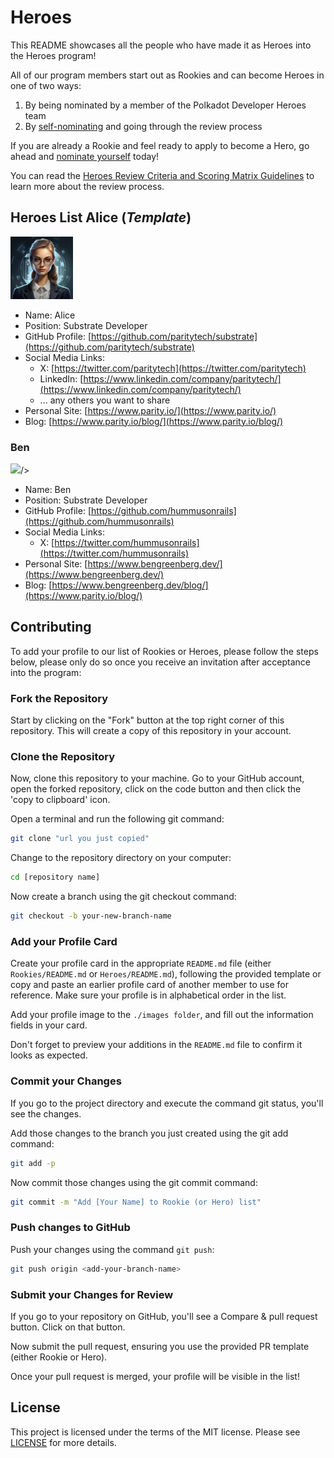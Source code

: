 # Heroes

This README showcases all the people who have made it as Heroes into the Heroes program!

All of our program members start out as Rookies and can become Heroes in one of two ways:

1) By being nominated by a member of the Polkadot Developer Heroes team
2) By [self-nominating](https://github.com/Polkadot-Heroes/Members/issues/new/choose) and going through the review process

If you are already a Rookie and feel ready to apply to become a Hero, go ahead and [nominate yourself](https://github.com/Polkadot-Heroes/Members/issues/new/choose) today!

You can read the [Heroes Review Criteria and Scoring Matrix Guidelines](../Heroes_Review_Criteria.md) to learn more about the review process.

## Heroes List Alice (*Template*)
<img src="./images/alice.png" width="100"/>

- Name: Alice
- Position: Substrate Developer
- GitHub Profile: [https://github.com/paritytech/substrate](https://github.com/paritytech/substrate)
- Social Media Links:
    - X: [https://twitter.com/paritytech](https://twitter.com/paritytech)
    - LinkedIn: [https://www.linkedin.com/company/paritytech/](https://www.linkedin.com/company/paritytech/)
    - ... any others you want to share
- Personal Site: [https://www.parity.io/](https://www.parity.io/)
- Blog: [https://www.parity.io/blog/](https://www.parity.io/blog/)

###  Ben
<img src="./images/ben.png" width="100"/>/>

- Name: Ben
- Position: Substrate Developer
- GitHub Profile: [https://github.com/hummusonrails](https://github.com/hummusonrails)
- Social Media Links:
    - X: [https://twitter.com/hummusonrails](https://twitter.com/hummusonrails)
- Personal Site: [https://www.bengreenberg.dev/](https://www.bengreenberg.dev/)
- Blog: [https://www.bengreenberg.dev/blog/](https://www.parity.io/blog/)

## Contributing

To add your profile to our list of Rookies or Heroes, please follow the steps below, please only do so once you receive an invitation after acceptance into the program:

### Fork the Repository

Start by clicking on the "Fork" button at the top right corner of this repository. This will create a copy of this repository in your account.

### Clone the Repository

Now, clone this repository to your machine. Go to your GitHub account, open the forked repository, click on the code button and then click the 'copy to clipboard' icon.

Open a terminal and run the following git command:

```bash
git clone "url you just copied"
```

Change to the repository directory on your computer:

```bash
cd [repository name]
```

Now create a branch using the git checkout command:

```bash
git checkout -b your-new-branch-name
```

### Add your Profile Card

Create your profile card in the appropriate `README.md` file (either `Rookies/README.md` or `Heroes/README.md`), following the provided template or copy and paste an earlier profile card of another member to use for reference. Make sure your profile is in alphabetical order in the list.

Add your profile image to the `./images folder`, and fill out the information fields in your card.

Don't forget to preview your additions in the `README.md` file to confirm it looks as expected.

### Commit your Changes

If you go to the project directory and execute the command git status, you'll see the changes.

Add those changes to the branch you just created using the git add command:

```bash
git add -p
```

Now commit those changes using the git commit command:

```bash
git commit -m "Add [Your Name] to Rookie (or Hero) list"
```

### Push changes to GitHub

Push your changes using the command `git push`:

```bash
git push origin <add-your-branch-name>
```

### Submit your Changes for Review

If you go to your repository on GitHub, you'll see a Compare & pull request button. Click on that button.

Now submit the pull request, ensuring you use the provided PR template (either Rookie or Hero).

Once your pull request is merged, your profile will be visible in the list!

## License

This project is licensed under the terms of the MIT license. Please see [LICENSE](../LICENSE) for more details.

